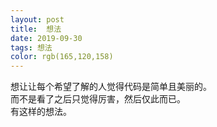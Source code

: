 ```yaml
---
layout: post
title:  想法
date: 2019-09-30
tags: 想法
color: rgb(165,120,158)
---
```


想让让每个希望了解的人觉得代码是简单且美丽的。  
而不是看了之后只觉得厉害，然后仅此而已。  
有这样的想法。
